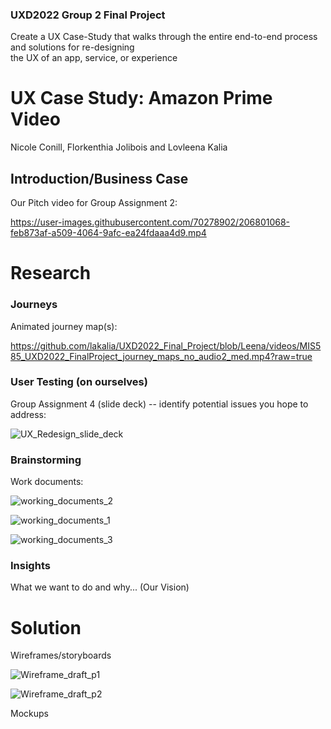 ### UXD2022 Group 2 Final Project      
Create a UX Case-Study that walks through the entire end-to-end process and solutions for re-designing      
the UX of an app, service, or experience


# UX Case Study: Amazon Prime Video
Nicole Conill, Florkenthia Jolibois and Lovleena Kalia 

## Introduction/Business Case
Our Pitch video for Group Assignment 2:

https://user-images.githubusercontent.com/70278902/206801068-feb873af-a509-4064-9afc-ea24fdaaa4d9.mp4



# Research

### Journeys
Animated journey map(s):

https://github.com/lakalia/UXD2022_Final_Project/blob/Leena/videos/MIS585_UXD2022_FinalProject_journey_maps_no_audio2_med.mp4?raw=true

### User Testing (on ourselves)
Group Assignment 4 (slide deck) -- identify potential issues you hope to address:

![UX_Redesign_slide_deck](https://user-images.githubusercontent.com/70278902/206825327-11323643-8fc2-42e1-b8ba-0daecbfb64ee.png)

### Brainstorming
Work documents:

![working_documents_2](https://user-images.githubusercontent.com/70278902/206817889-f51a27a9-f03f-4ec0-8836-d694510e8ca8.png)

![working_documents_1](https://user-images.githubusercontent.com/70278902/206812630-3e6433a8-3398-46b6-a795-f2db6ad18ce8.png)

![working_documents_3](https://user-images.githubusercontent.com/70278902/206822987-4c9bb0a6-0df6-4f89-98d3-c7147ca5f9d8.png)

### Insights
What we want to do and why... (Our Vision)

# Solution

Wireframes/storyboards

![Wireframe_draft_p1](https://user-images.githubusercontent.com/70278902/206943841-c562788f-6658-43f4-bf92-ad9a1ad9f2fb.png)

![Wireframe_draft_p2](https://user-images.githubusercontent.com/70278902/206943872-1dceecd6-745d-447d-81d4-6ee1bf09c8ea.png)

Mockups

